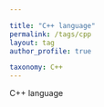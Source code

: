 ```yaml
---

title: "C++ language"  
permalink: /tags/cpp  
layout: tag  
author_profile: true

taxonomy: C++
---
```


C++ language
